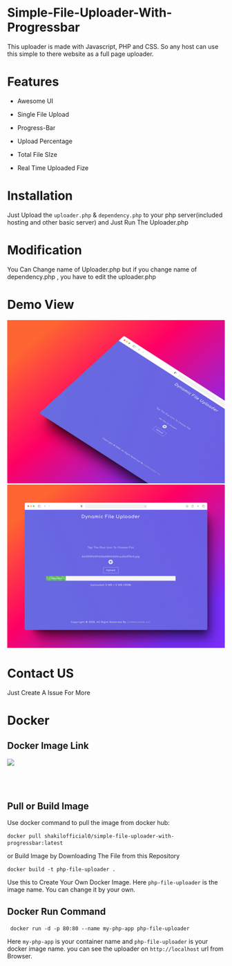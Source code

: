 # Simple-File-Uploader-With-Progressbar

This uploader is made with Javascript, PHP and CSS. So any host can use this simple to there website as a full page uploader.



# Features

 * Awesome UI
 
 * Single File Upload
 
 * Progress-Bar
 
 * Upload Percentage

 * Total File SIze

 * Real Time Uploaded Fize

# Installation

Just Upload the `uploader.php` & `dependency.php`  to your php server(included hosting and other basic server) and Just Run The Uploader.php


# Modification

You Can Change name of Uploader.php but if you change name of dependency.php , you have to edit the uploader.php

# Demo View
<img src="https://raw.githubusercontent.com/shakilofficial0/Simple-File-Uploader-With-Progressbar/master/images/973shots_so.jpeg"  alt="Demo 1">

<img src="https://raw.githubusercontent.com/shakilofficial0/Simple-File-Uploader-With-Progressbar/master/images/298shots_so.jpeg"  alt="Demo 2">

# Contact US

Just Create A Issue For More

# Docker

## Docker Image Link



<a href="https://hub.docker.com/r/shakilofficial0/simple-file-uploader-with-progressbar"><img src="https://quintagroup.com/cms/technology/Images/docker-button.jpg/@@images/image.jpeg" align="left" height="48" ></a>


<br>
<br>
<br>
<br>


## Pull or Build Image

Use docker command to pull the image from docker hub:
```
docker pull shakilofficial0/simple-file-uploader-with-progressbar:latest
```

or Build Image by Downloading The File from this Repository

```
docker build -t php-file-uploader .

```

Use this to Create Your Own Docker Image. Here ```php-file-uploader``` is the image name. You can change it by your own.

## Docker Run Command

``` docker run -d -p 80:80 --name my-php-app php-file-uploader```

Here ```my-php-app``` is your container name and ```php-file-uploader``` is your docker image name. you can see the uploader on ```http://localhost``` url from Browser.




